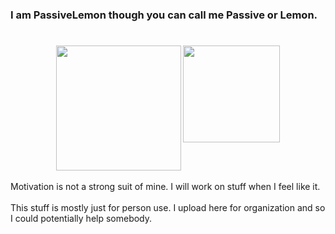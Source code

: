 #
### I am PassiveLemon though you can call me Passive or Lemon. </br>
#
<p align=center>
  <a>
    <img height=200 src="https://github-readme-stats.vercel.app/api?username=PassiveLemon&bg_color=0D1117&card_width=120&text_color=c9d1d9&hide_border=true&show_icons=true&icon_color=2f80ed&">
    <img align=top height=155 src="https://github-readme-stats.vercel.app/api/top-langs/?username=PassiveLemon&layout=compact&bg_color=0D1117&card_width=100&text_color=c9d1d9&hide_border=true&">
  </a>
</p>
Motivation is not a strong suit of mine. I will work on stuff when I feel like it. </br>
</br>
This stuff is mostly just for person use. I upload here for organization and so I could potentially help somebody. </br>

